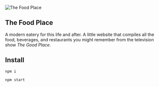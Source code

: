 ![The Food Place](https://thefoodplace.cafe/assets/images/social-the-food-place.png)

## The Food Place

A modern eatery for this life and after. A little website that compiles all the food, beverages, and restaurants you might remember from the television show *The Good Place*.

## Install

`npm i`

`npm start`
